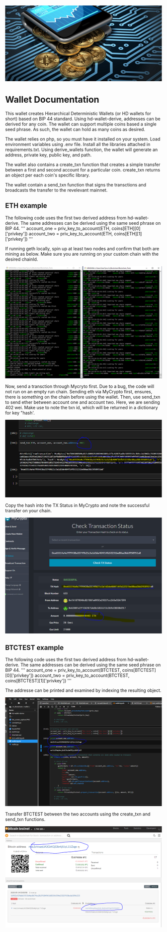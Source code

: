 ![image](wallet.PNG)

# Wallet Documentation

This wallet creates Hierarchical Deterministic Wallets (or HD wallets for short) based on BIP 44 standard. Using hd-wallet-derive, addresses can be derived for any coin. The wallet can support multiple coins based a single seed phrase. As such, the wallet can hold as many coins as desired. 

The wallet relies on php, so you must have it installed on your system. Load environment variables using .env file. Install all the libraries attached in requirements.txt. Using derive_wallets function, the wallet will generate an address, private key, public key, and path. 

The wallet also contains a create_txn function that creates a simple transfer between a first and second account for a particular coin. create_txn returns an object per each coin's specific library. 

The wallet contain a send_txn function that signs the transctions and broadcasts the transfer to the revelevant mainnet. 

## ETH example

The following code uses the first two derived address from hd-wallet-derive. The same addresses can be derived using the same seed phrase on BIP 44. 
'''
account_one = priv_key_to_account(ETH, coins[ETH][0]['privkey'])
account_two = priv_key_to_account(ETH, coins[ETH][1]['privkey'])
'''

If running geth locally, spin up at least two nodes and confirm that both are mining as below. Make sure you are running on your custom chain with the desired chainId.

![image](gethminers.PNG)

Now, send a transction through Mycryto first. Due to a bug, the code will not run on an empty run chain. Sending eth via MyCrypto first, ensures, there is something on the chain before using the wallet. Then, use send_txn to send ether between account one and account two. Here, we are sending 402 wei. Make use to note the txn id, which will be returned in a dictionary for key "hash'.

![image](402_jl.PNG)

Copy the hash into the TX Status in MyCrypto and note the successful transfer on your chain.

![image](402_mycrypto.PNG)


## BTCTEST example

The following code uses the first two derived address from hd-wallet-derive. The same addresses can be derived using the same seed phrase on BIP 44. 
'''
account_one = priv_key_to_account(BTCTEST, coins[BTCTEST][0]['privkey'])
account_two = priv_key_to_account(BTCTEST, coins[BTCTEST][1]['privkey'])
'''

The addresse can be printed and examined by indexing the resulting object.

![image](btc_screen_capture_addresses.PNG)

Transfer BTCTEST between the two accounts using the create_txn and send_txn functions.

![image](btc_screen_capture.PNG)

